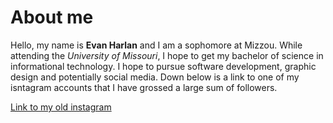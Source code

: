 <h1 id="about-me">About me</h1>
<p>Hello, my name is <strong>Evan Harlan</strong> and I am a sophomore at Mizzou. While attending the <em>University of Missouri</em>, I hope to get my bachelor of science in informational technology. I hope to pursue software development, graphic design and potentially social media. Down below is a link to one of my isntagram accounts that I have grossed a large sum of followers.</p>
<p><a href="https://www.instagram.com/wokehut/">Link to my old instagram</a></p>
